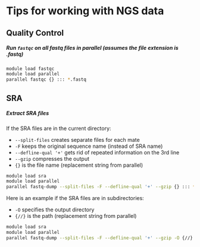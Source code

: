 # Tips for working with NGS data

## Quality Control

##### Run `fastqc` on all fastq files in parallel (assumes the file extension is .fastq)

```bash
module load fastqc
module load parallel
parallel fastqc {} ::: *.fastq
```

## SRA

##### Extract SRA files

If the SRA files are in the current directory:

+ `--split-files` creates separate files for each mate
+ `-F` keeps the original sequence name (instead of SRA name)
+ `--defline-qual '+'` gets rid of repeated information on the 3rd line
+ `--gzip` compresses the output
+ `{}` is the file name (replacement string from parallel)

```bash
module load sra
module load parallel
parallel fastq-dump --split-files -F --defline-qual '+' --gzip {} ::: *.sra
```
Here is an example if the SRA files are in subdirectories:

+ `-O` specifies the output directory
+ `{//}` is the path (replacement string from parallel)

```bash
module load sra
module load parallel
parallel fastq-dump --split-files -F --defline-qual '+' --gzip -O {//} {} ::: */*.sra
```
